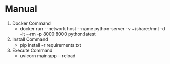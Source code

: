 # Manual
1. Docker Command
    - docker run --network host --name python-server -v ~/share:/mnt -d -it --rm -p 8000:8000 python:latest
2. Install Command
    - pip install -r requirements.txt
3. Execute Command
    - uvicorn main:app --reload